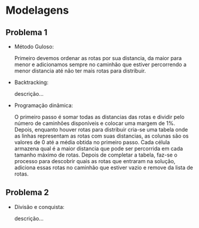 # Modelagens

## Problema 1

- Método Guloso:
    
    Primeiro devemos ordenar as rotas por sua distancia, da maior para menor e adicionamos sempre no caminhão que estiver percorrendo a menor distancia até não ter mais rotas para distribuir.

- Backtracking:
    
    descrição...

- Programação dinâmica:
  
    O primeiro passo é somar todas as distancias das rotas e dividir pelo número de caminhões disponíveis e colocar uma margem de 1%. Depois, enquanto houver rotas para distribuir cria-se uma tabela onde as linhas representam as rotas com suas distancias, as colunas são os valores de 0 até a média obtida no primeiro passo. Cada célula armazena qual é a maior distancia que pode ser percorrida em cada tamanho máximo de rotas. Depois de completar a tabela, faz-se o processo para descobrir quais as rotas que entraram na solução, adiciona essas rotas no caminhão que estiver vazio e remove da lista de rotas.

## Problema 2

- Divisão e conquista:
  
    descrição...
